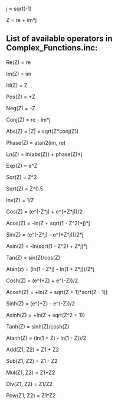j = sqrt(-1)

Z = re + im\*j

## List of available operators in Complex_Functions.inc:

  Re(Z) = re

  Im(Z) = im

  Id(Z) = Z

  Pos(Z) = +Z

  Neg(Z) = -Z

  Conj(Z) = re - im\*j

  Abs(Z) = |Z| = sqrt(Z\*conj(Z))

  Phase(Z) = atan2(im, re)

  Ln(Z) = ln(abs(Z)) + phase(Z)\*j

  Exp(Z) = e^Z

  Sqr(Z) = Z^2

  Sqrt(Z) = Z^0.5

  Inv(Z) = 1/Z

  Cos(Z) = (e^(-Z\*j) + e^(+Z\*j))/2

  Acos(Z) = -ln(Z + sqrt(1 - Z^2)\*j)\*j

  Sin(Z) = (e^(-Z\*j) - e^(+Z\*j))/2\*j

  Asin(Z) = -ln(sqrt(1 - Z^2) + Z\*j)\*j

  Tan(Z) = sin(Z)/cos(Z)

  Atan(z) = (ln(1 - Z\*j) - ln(1 + Z\*j))/2\*j

  Cosh(Z) = (e^(+Z) + e^(-Z))/2

  Acosh(Z) = +ln(Z + sqrt(Z + 1)\*sqrt(Z - 1))

  Sinh(Z) = (e^(+Z) - e^(-Z))/2

  Asinh(Z) = +ln(Z + sqrt(Z^2 + 1))

  Tanh(Z) = sinh(Z)/cosh(Z)

  Atanh(Z) = (ln(1 + Z) - ln(1 - Z))/2

  Add(Z1, Z2) = Z1 + Z2

  Sub(Z1, Z2) = Z1 - Z2

  Mul(Z1, Z2) = Z1\*Z2

  Div(Z1, Z2) = Z1/Z2

  Pow(Z1, Z2) = Z1^Z2

